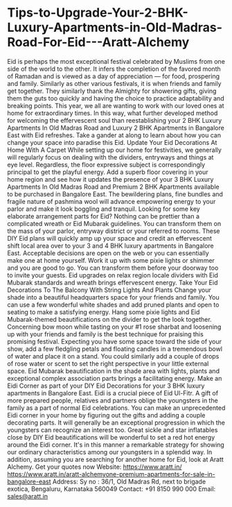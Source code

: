 # Tips-to-Upgrade-Your-2-BHK-Luxury-Apartments-in-Old-Madras-Road-For-Eid---Aratt-Alchemy
Eid is perhaps the most exceptional festival celebrated by Muslims from one side of the world to the other. It infers the completion of the favored month of Ramadan and is viewed as a day of appreciation — for food, prospering and family. Similarly as other various festivals, it is when friends and family get together. They similarly thank the Almighty for showering gifts, giving them the guts too quickly and having the choice to practice adaptability and breaking points. This year, we all are wanting to work with our loved ones at home for extraordinary times. In this way, what further developed method for welcoming the effervescent soul than reestablishing your 2 BHK Luxury Apartments In Old Madras Road and Luxury 2 BHK Apartments in Bangalore East with Eid refreshes. Take a gander at along to learn about how you can change your space into paradise this Eid.  Update Your Eid Decorations At Home With A Carpet While setting up our home for festivities, we generally will regularly focus on dealing with the dividers, entryways and things at eye level. Regardless, the floor expressive subject is correspondingly principal to get the playful energy. Add a superb floor covering in your home region and see how it updates the presence of your 3 BHK Luxury Apartments In Old Madras Road and Premium 2 BHK Apartments available to be purchased in Bangalore East. The bewildering plans, fine bundles and fragile nature of pashmina wool will advance empowering energy to your parlor and make it look boggling and tranquil.  Looking for some key elaborate arrangement parts for Eid? Nothing can be prettier than a complicated wreath or Eid Mubarak guidelines. You can transform them on the mass of your parlor, entryway district or your referred to rooms. These DIY Eid plans will quickly amp up your space and credit an effervescent shift local area over to your 3 and 4 BHK luxury apartments in Bangalore East. Acceptable decisions are open on the web or you can essentially make one at home yourself. Work it up with some pixie lights or shimmer and you are good to go. You can transform them before your doorway too to invite your guests.  Eid upgrades on relax region locale dividers with Eid Mubarak standards and wreath brings effervescent energy.  Take Your Eid Decorations To The Balcony With String Lights And Plants Change your shade into a beautiful headquarters space for your friends and family. You can use a few wonderful white shades and add pruned plants and open to seating to make a satisfying energy. Hang some pixie lights and Eid Mubarak-themed beautifications on the divider to get the look together. Concerning bow moon while tasting on your #1 rose sharbat and loosening up with your friends and family is the best technique for praising this promising festival. Expecting you have some space toward the side of your show, add a few fledgling petals and floating candles in a tremendous bowl of water and place it on a stand. You could similarly add a couple of drops of rose water or scent to set the right perspective in your little external space.  Eid Mubarak beautification in the shade area with lights, plants and exceptional complex association parts brings a facilitating energy.  Make an Eidi Corner as part of your DIY Eid Decorations for your 3 BHK luxury apartments in Bangalore East. Eidi is a crucial piece of Eid Ul-Fitr. A gift of more prepared people, relatives and partners oblige the youngsters in the family as a part of normal Eid celebrations. You can make an unprecedented Eidi corner in your home by figuring out the gifts and adding a couple decorating parts. It will generally be an exceptional progression in which the youngsters can recognize an interest too. Great sickle and star inflatables close by DIY Eid beautifications will be wonderful to set a red hot energy around the Eidi corner. It's in this manner a remarkable strategy for showing our ordinary characteristics among our youngsters in a splendid way. In addition, assuming you are searching for another home for Eid, look at Aratt Alchemy. Get your quotes now Website: https://www.aratt.in/ https://www.aratt.in/aratt-alchemyone-premium-apartments-for-sale-in-bangalore-east  Address: Sy no : 36/1, Old Madras Rd, next to brigade exotica, Bengaluru, Karnataka 560049 Contact: +91 8150 990 000 Email: sales@aratt.in
